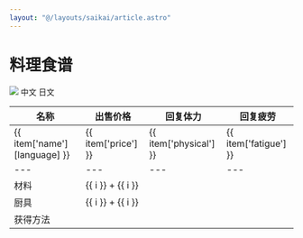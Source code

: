 ```yaml
---
layout: "@/layouts/saikai/article.astro"
---
```


# 料理食谱

![](@icons/translate.svg)
中文
日文

| 名称                         | 出售价格            | 回复体力               | 回复疲劳              |
| ---------------------------- | ------------------- | ---------------------- | --------------------- |
| {{ item['name'][language] }} | {{ item['price'] }} | {{ item['physical'] }} | {{ item['fatigue'] }} |
| ---                          | ---                 | ---                    | ---                   |
| 材料                         | {{ i }} + {{ i }}   |                        |
| 厨具                         | {{ i }} + {{ i }}   |                        |
| 获得方法                     |                     |                        |
